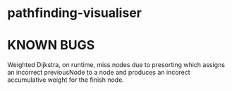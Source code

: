 # pathfinding-visualiser

# KNOWN BUGS

Weighted Dijkstra, on runtime, miss nodes due to presorting which assigns an incorrect previousNode to a node and produces an incorect accumulative weight for the finish node.
